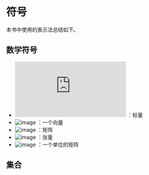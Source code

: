 # 符号

本书中使用的表示法总结如下。

## 数学符号

* ![image](https://latex.codecogs.com/png.latex?x) ：标量
* ![image](https://latex.codecogs.com/png.latex?\mathrm{\mathbf{x}}) ：一个向量
* ![image](https://latex.codecogs.com/png.latex?\mathrm{\mathbf{X}}) ：矩阵
* ![image](https://latex.codecogs.com/png.latex?\mathsf{X}) ：张量
* ![image](https://latex.codecogs.com/png.latex?\mathbf{I}) ：一个单位的矩阵

## 集合
